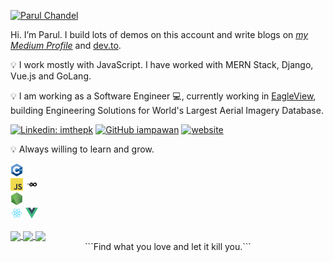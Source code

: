 [![Parul Chandel](https://github.com/parulc7/parulc7/blob/master/1.jpg)](https://parulc7.github.io)

Hi. I’m Parul. I build lots of demos on this account and write blogs on [_my Medium Profile_](https://www.medium.com@parulchandel) and [dev.to](https://dev.to/parulc7). 

:bulb: I work mostly with JavaScript. I have worked with MERN Stack, Django, Vue.js and GoLang. 

:bulb: I am working as a Software Engineer :computer:, currently working in [EagleView](https://www.eagleview.co.in), building Engineering Solutions for World's Largest Aerial Imagery Database.


[![Linkedin: imthepk](https://img.shields.io/badge/-imthepk-blue?style=flat-square&logo=Linkedin&logoColor=white&link=https://www.linkedin.com/in/parulc7/)](https://www.linkedin.com/in/parulc7/)
[![GitHub iampawan](https://img.shields.io/github/followers/parulc7?label=follow&style=social)](https://github.com/parulc7)
[![website](https://img.shields.io/badge/PortfolioWebsite-pawan.live-2648ff?style=flat-square&logo=google-chrome)](https://parulc7.github.io)

:bulb: Always willing to learn and grow. 


<code><img height="20" src="https://raw.githubusercontent.com/github/explore/80688e429a7d4ef2fca1e82350fe8e3517d3494d/topics/cpp/cpp.png"></code>  
<code><img height="20" src="https://raw.githubusercontent.com/github/explore/80688e429a7d4ef2fca1e82350fe8e3517d3494d/topics/javascript/javascript.png"></code>
<code><img height="20" src="https://raw.githubusercontent.com/github/explore/80688e429a7d4ef2fca1e82350fe8e3517d3494d/topics/go/go.png"></code>  
<code><img height="20" src="https://raw.githubusercontent.com/github/explore/80688e429a7d4ef2fca1e82350fe8e3517d3494d/topics/nodejs/nodejs.png"></code>  
<code><img height="20" src="https://raw.githubusercontent.com/github/explore/80688e429a7d4ef2fca1e82350fe8e3517d3494d/topics/react/react.png"></code>
<code><img height="20" src="https://raw.githubusercontent.com/github/explore/80688e429a7d4ef2fca1e82350fe8e3517d3494d/topics/vue/vue.png"></code>

<a href="https://github.com/parulc7">
  <img align="center" src="https://github-readme-stats.vercel.app/api/top-langs/?username=parulc7&theme=dark&hide_langs_below=20" />
</a>

<a href="https://github.com/parulc7/MeTorrent">
  <img align="center" src="https://github-readme-stats.vercel.app/api/pin/?username=parulc7&repo=MeTorrent&theme=dark" />
</a>
<a href="https://github.com/parulc7/chatClient">
  <img align="center" src="https://github-readme-stats.vercel.app/api/pin/?username=parulc7&repo=chatClient&theme=dark" />
</a>
<div align="center">
  ```Find what you love and let it kill you.```
</div>
